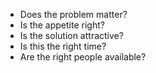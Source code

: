 - Does the problem matter?
- Is the appetite right?
- Is the solution attractive?
- Is this the right time?
- Are the right people available?